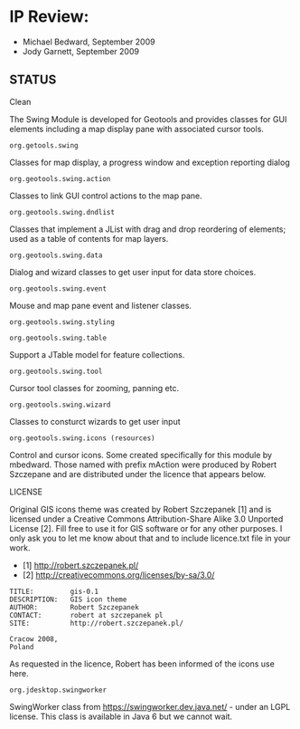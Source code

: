 # IP Review:

 - Michael Bedward, September 2009
 - Jody Garnett, September 2009

## STATUS

Clean

The Swing Module is developed for Geotools and provides classes for
GUI elements including a map display pane with associated cursor
tools.

```
org.getools.swing
```

Classes for map display, a progress window and exception reporting dialog

```
org.geotools.swing.action
```

Classes to link GUI control actions to the map pane.

```
org.geotools.swing.dndlist
```

Classes that implement a JList with drag and drop reordering of elements;
used as a table of contents for map layers.

```
org.geotools.swing.data
```

Dialog and wizard classes to get user input for data store choices.

```
org.geotools.swing.event
```

Mouse and map pane event and listener classes.

```
org.geotools.swing.styling
```

  
```
org.geotools.swing.table
```

Support a JTable model for feature collections.
    
```
org.geotools.swing.tool
```

Cursor tool classes for zooming, panning etc.

```
org.geotools.swing.wizard
```

Classes to consturct wizards to get user input

```
org.geotools.swing.icons (resources)
```

Control and cursor icons. Some created specifically for this module by
mbedward. Those named with prefix mAction were produced by
Robert Szczepane and are distributed under the licence that appears below.

LICENSE

Original GIS icons theme was created by Robert Szczepanek [1] and is licensed
under a Creative Commons Attribution-Share Alike 3.0 Unported License [2].
Fill free to use it for GIS software or for any other purposes. I only ask
you to let me know about that and to include licence.txt file in your work.

 - [1] http://robert.szczepanek.pl/
 - [2] http://creativecommons.org/licenses/by-sa/3.0/

```
TITLE:         gis-0.1
DESCRIPTION:   GIS icon theme
AUTHOR:        Robert Szczepanek
CONTACT:       robert at szczepanek pl
SITE:          http://robert.szczepanek.pl/

Cracow 2008,
Poland
```

As requested in the licence, Robert has been informed of the icons use
here.

```
org.jdesktop.swingworker
```

SwingWorker class from https://swingworker.dev.java.net/ - under an LGPL license.
This class is available in Java 6 but we cannot wait.

